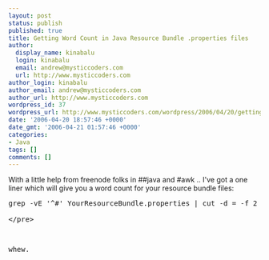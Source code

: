```yaml
---
layout: post
status: publish
published: true
title: Getting Word Count in Java Resource Bundle .properties files
author:
  display_name: kinabalu
  login: kinabalu
  email: andrew@mysticcoders.com
  url: http://www.mysticcoders.com
author_login: kinabalu
author_email: andrew@mysticcoders.com
author_url: http://www.mysticcoders.com
wordpress_id: 37
wordpress_url: http://www.mysticcoders.com/wordpress/2006/04/20/getting-word-count-in-java-resource-bundle-properties-files/
date: '2006-04-20 18:57:46 +0000'
date_gmt: '2006-04-21 01:57:46 +0000'
categories:
- Java
tags: []
comments: []
---
```

<p>With a little help from freenode folks in ##java and #awk .. I've got a one liner which will give you a word count for your resource bundle files:</p>
<pre lang="bash" colla="+">
grep -vE '^#' YourResourceBundle.properties | cut -d = -f 2 | wc -w<br />
<&#47;pre></p>
<p>whew.</p>
